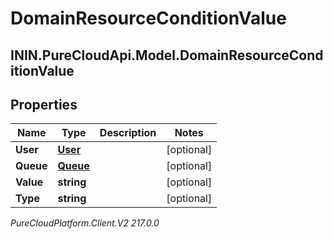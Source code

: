 # DomainResourceConditionValue

## ININ.PureCloudApi.Model.DomainResourceConditionValue

## Properties

|Name | Type | Description | Notes|
|------------ | ------------- | ------------- | -------------|
| **User** | [**User**](User) |  | [optional] |
| **Queue** | [**Queue**](Queue) |  | [optional] |
| **Value** | **string** |  | [optional] |
| **Type** | **string** |  | [optional] |



_PureCloudPlatform.Client.V2 217.0.0_
